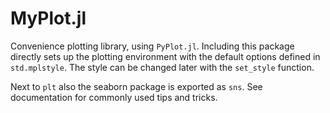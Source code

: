 # MyPlot.jl

Convenience plotting library, using `PyPlot.jl`. Including this package directly sets up the plotting environment with the default options defined in `std.mplstyle`. The style can be changed later with the `set_style` function. 

Next to `plt` also the seaborn package is exported as `sns`. See documentation for commonly used tips and tricks.
